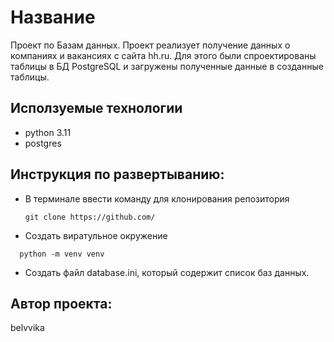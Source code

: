 # Название
Проект по Базам данных.
Проект реализует получение данных о компаниях и вакансиях с сайта hh.ru. Для этого были спроектированы таблицы в БД PostgreSQL и загружены полученные данные в созданные таблицы. 


## Исползуемые технологии
  * python 3.11
  * postgres

## Инструкция по развертыванию:
  
- В терминале ввести команду для клонирования репозитория
  ```
  git clone https://github.com/
  ```
- Создать виратульное окружение
```
  python -m venv venv
  ```
- Создать файл database.ini, который содержит список баз данных.

## Автор проекта:
belvvika
